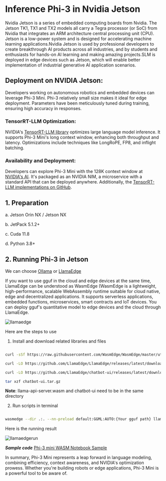 # **Inference Phi-3 in Nvidia Jetson**

Nvidia Jetson is a series of embedded computing boards from Nvidia. The Jetson TK1, TX1 and TX2 models all carry a Tegra processor (or SoC) from Nvidia that integrates an ARM architecture central processing unit (CPU). Jetson is a low-power system and is designed for accelerating machine learning applications.Nvidia Jetson is used by professional developers to create breakthrough AI products across all industries, and by students and enthusiasts for hands-on AI learning and making amazing projects.SLM is deployed in edge devices such as Jetson, which will enable better implementation of industrial generative AI application scenarios.

## Deployment on NVIDIA Jetson:
Developers working on autonomous robotics and embedded devices can leverage Phi-3 Mini. Phi-3 relatively small size makes it ideal for edge deployment. Parameters have been meticulously tuned during training, ensuring high accuracy in responses.

### TensorRT-LLM Optimization:
NVIDIA's [TensorRT-LLM library](https://github.com/NVIDIA/TensorRT-LLM?WT.mc_id=aiml-138114-kinfeylo) optimizes large language model inference. It supports Phi-3 Mini's long context window, enhancing both throughput and latency. Optimizations include techniques like LongRoPE, FP8, and inflight batching.

### Availability and Deployment:
Developers can explore Phi-3 Mini with the 128K context window at [NVIDIA's AI](https://www.nvidia.com/en-us/ai-data-science/generative-ai/). It's packaged as an NVIDIA NIM, a microservice with a standard API that can be deployed anywhere. Additionally, the [TensorRT-LLM implementations on GitHub](https://github.com/NVIDIA/TensorRT-LLM).


 ## **1. Preparation**


a. Jetson Orin NX / Jetson NX

b. JetPack 5.1.2+
   
c. Cuda 11.8
   
d. Python 3.8+

 ## **2. Running Phi-3 in Jetson**

 We can choose [Ollama](https://ollama.com) or [LlamaEdge](https://llamaedge.com)

 If you want to use gguf in the cloud and edge devices at the same time, LlamaEdge can be understood as WasmEdge (WasmEdge is a lightweight, high-performance, scalable WebAssembly runtime suitable for cloud native, edge and decentralized applications. It supports serverless applications, embedded functions, microservices, smart contracts and IoT devices. You can deploy gguf's quantitative model to edge devices and the cloud through LlamaEdge.

![llamaedge](../../imgs/03/Jetson/llamaedge.jpg)

Here are the steps to use 

1. Install and download related libraries and files

```bash

curl -sSf https://raw.githubusercontent.com/WasmEdge/WasmEdge/master/utils/install.sh | bash -s -- --plugin wasi_nn-ggml

curl -LO https://github.com/LlamaEdge/LlamaEdge/releases/latest/download/llama-api-server.wasm

curl -LO https://github.com/LlamaEdge/chatbot-ui/releases/latest/download/chatbot-ui.tar.gz

tar xzf chatbot-ui.tar.gz

```

**Note**: llama-api-server.wasm and chatbot-ui need to be in the same directory

2. Run scripts in terminal


```bash

wasmedge --dir .:. --nn-preload default:GGML:AUTO:{Your gguf path} llama-api-server.wasm -p phi-3-chat

```

Here is the running result


![llamaedgerun](../../imgs/03/Jetson/llamaedgerun.png)

***Sample code*** [Phi-3 mini WASM Notebook Sample](https://github.com/Azure-Samples/Phi-3MiniSamples/tree/main/wasm)

In summary, Phi-3 Mini represents a leap forward in language modeling, combining efficiency, context awareness, and NVIDIA's optimization prowess. Whether you're building robots or edge applications, Phi-3 Mini is a powerful tool to be aware of. 
